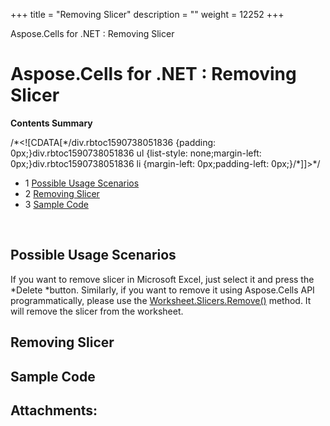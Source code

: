+++
title = "Removing Slicer" 
description = "" 
weight = 12252 
+++

Aspose.Cells for .NET : Removing Slicer  

# Aspose.Cells for .NET : Removing Slicer


**Contents Summary**

/\*<!\[CDATA\[\*/div.rbtoc1590738051836 {padding: 0px;}div.rbtoc1590738051836 ul {list-style: none;margin-left: 0px;}div.rbtoc1590738051836 li {margin-left: 0px;padding-left: 0px;}/\*\]\]>\*/

*   1 [Possible Usage Scenarios](#RemovingSlicer-PossibleUsageScenarios)
*   2 [Removing Slicer](#RemovingSlicer-RemovingSlicer)
*   3 [Sample Code](#RemovingSlicer-SampleCode)

 

## Possible Usage Scenarios

If you want to remove slicer in Microsoft Excel, just select it and press the *Delete *button. Similarly, if you want to remove it using Aspose.Cells API programmatically, please use the [Worksheet.Slicers.Remove()](https://apireference.aspose.com/net/cells/aspose.cells.slicers/slicercollection/methods/remove) method. It will remove the slicer from the worksheet. 

## Removing Slicer



## Sample Code

## Attachments:


